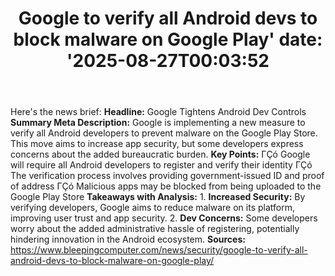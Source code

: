 ﻿---
title: "Google to verify all Android devs to block malware on Google Play'
date: '2025-08-27T00:03:52"
category: "Markets"
summary: ""
slug: "google to verify all android devs to block malware on google"
source_urls:
  - "https://www.bleepingcomputer.com/news/security/google-to-verify-all-android-devs-to-block-malware-on-google-play/"
seo:
  title: "Google to verify all Android devs to block malware on Google Play | Hash n Hedge'
  description: '"
  keywords: ["news", "markets", "brief"]
---
Here's the news brief:  **Headline:** Google Tightens Android Dev Controls  **Summary Meta Description:** Google is implementing a new measure to verify all Android developers to prevent malware on the Google Play Store. This move aims to increase app security, but some developers express concerns about the added bureaucratic burden.  **Key Points:**  ΓÇó Google will require all Android developers to register and verify their identity ΓÇó The verification process involves providing government-issued ID and proof of address ΓÇó Malicious apps may be blocked from being uploaded to the Google Play Store  **Takeaways with Analysis:**  1. **Increased Security:** By verifying developers, Google aims to reduce malware on its platform, improving user trust and app security. 2. **Dev Concerns:** Some developers worry about the added administrative hassle of registering, potentially hindering innovation in the Android ecosystem.  **Sources:** https://www.bleepingcomputer.com/news/security/google-to-verify-all-android-devs-to-block-malware-on-google-play/ 
